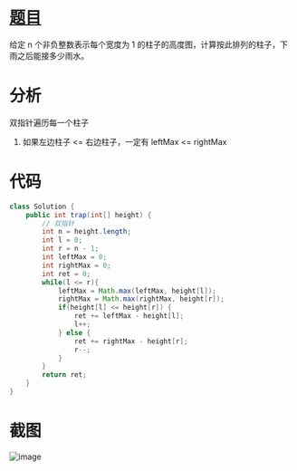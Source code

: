 # [题目](https://leetcode.cn/problems/trapping-rain-water/submissions/554168874/?envType=study-plan-v2&envId=top-interview-150)
给定 n 个非负整数表示每个宽度为 1 的柱子的高度图，计算按此排列的柱子，下雨之后能接多少雨水。
# 分析
双指针遍历每一个柱子
1. 如果左边柱子 <= 右边柱子，一定有 leftMax <= rightMax
# 代码
```java
class Solution {
    public int trap(int[] height) {
        // 双指针
        int n = height.length;
        int l = 0;
        int r = n - 1;
        int leftMax = 0;
        int rightMax = 0;
        int ret = 0;
        while(l <= r){
            leftMax = Math.max(leftMax, height[l]);
            rightMax = Math.max(rightMax, height[r]);
            if(height[l] <= height[r]) {
                ret += leftMax - height[l];
                l++;
            } else {
                ret += rightMax - height[r];
                r--;
            }
        }
        return ret;
    }
}
```
# 截图
![image](https://github.com/user-attachments/assets/fb854a19-7c48-41fd-a01e-236decf8e0ee)
